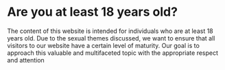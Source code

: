 # Are you at least 18 years old?

The content of this website is intended for individuals who are at least 18 years old. Due to the sexual themes discussed, we want to ensure that all visitors to our website have a certain level of maturity. Our goal is to approach this valuable and multifaceted topic with the appropriate respect and attention
